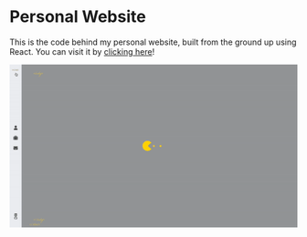 # Personal Website

This is the code behind my personal website, built from the ground up using React. You can visit it by [clicking here](https://https://ibrahim-pala.netlify.app/)!


<div align="center"><img src="website.gif" /></div>